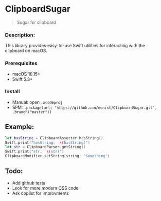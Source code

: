 # ClipboardSugar
> Sugar for clipboard

### Description:
This library provides easy-to-use Swift utilities for interacting with the clipboard on macOS.

### Prerequisites
- macOS 10.15+
- Swift 5.3+

### Install
- Manual: open `.xcodeproj`
- SPM: `.package(url: "https://github.com/eonist/ClipboardSugar.git", .branch("master"))`

## Example:
```swift
let hasString = ClipboardAsserter.hasString()
Swift.print("hasString:  \(hasString)")
let str = ClipboardParser.getString()
Swift.print("str:  \(str)")
ClipboardModifier.setString(string: "Something")
```

## Todo: 
- Add github tests
- Look for more modern OSS code
- Ask copilot for improvments
